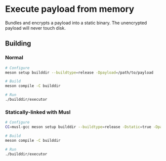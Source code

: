 # Execute payload from memory

Bundles and encrypts a payload into a static binary. The unencrypted payload will never touch disk.

## Building

### Normal

```sh
# Configure
meson setup builddir --buildtype=release -Dpayload=/path/to/payload

# Build
meson compile -C builddir

# Run
./builddir/executor
```

### Statically-linked with Musl

```sh
# Configure
CC=musl-gcc meson setup builddir --buildtype=release -Dstatic=true -Dpayload=/path/to/payload

# Build
meson compile -C builddir

# Run
./builddir/executor
```
